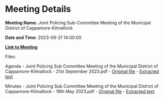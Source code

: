 # Meeting Details

**Meeting Name:** Joint Policing Sub-Committee Meeting of the Municipal District of Cappamore-Kilmallock

**Date and Time:** 2023-09-21 14:00:00

**[Link to Meeting](https://www.limerick.ie/council/whats-on/joint-policing-sub-committee-meeting-of-the-municipal-district-of-cappamore-0)**

Files: 

Agenda - Joint Policing Sub Committee Meeting of the Municipal District of Cappamore-Kilmallock - 21st September 2023.pdf - [Original file](https://www.limerick.ie/sites/default/files/media/documents/2023-09/00-Agenda-Joint-Policing-Sub-Committee-Meeting-of-the-Municipal-District-of-Cappamore-Kilmallock-21st-September-2023.pdf) - [Extracted text](./Agenda%20-%20Joint%20Policing%20Sub%20Committee%20Meeting%20of%20the%20Municipal%20District%20of%20Cappamore-Kilmallock%20-%2021st%20September%202023.md)

Minutes - Joint Policing Sub Committee Meeting of the Municipal District of Cappamore-Kilmallock - 18th May 2023.pdf - [Original file](https://www.limerick.ie/sites/default/files/media/documents/2023-09/01-Minutes-Joint-Policing-Sub-Committee-Meeting-of-the-Municipal-District-of-Cappamore-Kilmallock-18th-May-2023.pdf) - [Extracted text](./Minutes%20-%20Joint%20Policing%20Sub%20Committee%20Meeting%20of%20the%20Municipal%20District%20of%20Cappamore-Kilmallock%20-%2018th%20May%202023.md)

